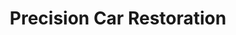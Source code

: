 ---
title: "Precision Car Restoration"
url: /saint-louis/precision-car-restoration/
shop: car repair
---